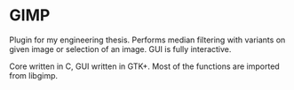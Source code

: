 # GIMP
Plugin for my engineering thesis. Performs median filtering with variants on given image or selection of an image. GUI is fully interactive.

Core written in C, GUI written in GTK+. Most of the functions are imported from libgimp.
